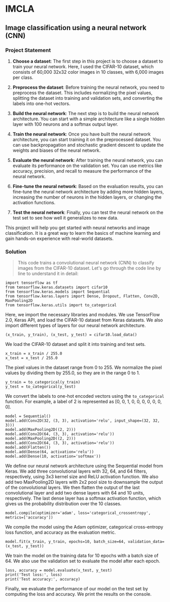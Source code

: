 # IMCLA
## Image classification using a neural network (CNN)

### Project Statement

1. **Choose a dataset**: The first step in this project is to choose a dataset to train your neural network. Here, I used the CIFAR-10 dataset, which consists of 60,000 32x32 color images in 10 classes, with 6,000 images per class.

2. **Preprocess the dataset**: Before training the neural network, you need to preprocess the dataset. This includes normalizing the pixel values, splitting the dataset into training and validation sets, and converting the labels into one-hot vectors.

3. **Build the neural network**: The next step is to build the neural network architecture. You can start with a simple architecture like a single hidden layer with 100 neurons and a softmax output layer.

4. **Train the neural network**: Once you have built the neural network architecture, you can start training it on the preprocessed dataset. You can use backpropagation and stochastic gradient descent to update the weights and biases of the neural network.

5. **Evaluate the neural network**: After training the neural network, you can evaluate its performance on the validation set. You can use metrics like accuracy, precision, and recall to measure the performance of the neural network.

6. **Fine-tune the neural network**: Based on the evaluation results, you can fine-tune the neural network architecture by adding more hidden layers, increasing the number of neurons in the hidden layers, or changing the activation functions.

7. **Test the neural network**: Finally, you can test the neural network on the test set to see how well it generalizes to new data.

This project will help you get started with neural networks and image classification. It is a great way to learn the basics of machine learning and gain hands-on experience with real-world datasets.


### Solution

>This code trains a convolutional neural network (CNN) to classify images from the CIFAR-10 dataset. Let's go through the code line by line to understand it in detail:

```
import tensorflow as tf
from tensorflow.keras.datasets import cifar10
from tensorflow.keras.models import Sequential
from tensorflow.keras.layers import Dense, Dropout, Flatten, Conv2D, MaxPooling2D
from tensorflow.keras.utils import to_categorical
```

Here, we import the necessary libraries and modules. We use TensorFlow 2.0, Keras API, and load the CIFAR-10 dataset from Keras datasets. We also import different types of layers for our neural network architecture.

```
(x_train, y_train), (x_test, y_test) = cifar10.load_data()
```

We load the CIFAR-10 dataset and split it into training and test sets.

```
x_train = x_train / 255.0
x_test = x_test / 255.0
```

The pixel values in the dataset range from 0 to 255. We normalize the pixel values by dividing them by 255.0, so they are in the range 0 to 1.

```
y_train = to_categorical(y_train)
y_test = to_categorical(y_test)
```

We convert the labels to one-hot encoded vectors using the `to_categorical` function. For example, a label of 2 is represented as [0, 0, 1, 0, 0, 0, 0, 0, 0, 0].

```
model = Sequential()
model.add(Conv2D(32, (3, 3), activation='relu', input_shape=(32, 32, 3)))
model.add(MaxPooling2D((2, 2)))
model.add(Conv2D(64, (3, 3), activation='relu'))
model.add(MaxPooling2D((2, 2)))
model.add(Conv2D(64, (3, 3), activation='relu'))
model.add(Flatten())
model.add(Dense(64, activation='relu'))
model.add(Dense(10, activation='softmax'))
```

We define our neural network architecture using the Sequential model from Keras. We add three convolutional layers with 32, 64, and 64 filters, respectively, using 3x3 kernel size and ReLU activation function. We also add two MaxPooling2D layers with 2x2 pool size to downsample the output of the convolutional layers. We then flatten the output of the last convolutional layer and add two dense layers with 64 and 10 units, respectively. The last dense layer has a softmax activation function, which gives us the probability distribution over the 10 classes.

```
model.compile(optimizer='adam', loss='categorical_crossentropy', metrics=['accuracy'])
```

We compile the model using the Adam optimizer, categorical cross-entropy loss function, and accuracy as the evaluation metric.

```
model.fit(x_train, y_train, epochs=10, batch_size=64, validation_data=(x_test, y_test))
```

We train the model on the training data for 10 epochs with a batch size of 64. We also use the validation set to evaluate the model after each epoch.

```
loss, accuracy = model.evaluate(x_test, y_test)
print('Test loss:', loss)
print('Test accuracy:', accuracy)
```

Finally, we evaluate the performance of our model on the test set by computing the loss and accuracy. We print the results on the console.
